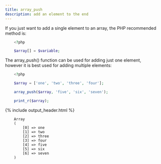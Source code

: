 ```yaml
---
title: array_push
description: add an element to the end
---
```


<p>If you just want to add a single element to an array, the PHP recommended method is:</p>

```php
    <?php

    $array[] = $variable;
```
<p>The array_push() function can be used for adding just one element, however it is best used for adding multiple elements:</p>

```php
    <?php

    $array = ['one', 'two', 'three', 'four'];

    array_push($array, 'five', 'six', 'seven'); 

    print_r($array);
```

{% include output_header.html %}

```console
    Array
    (
        [0] => one
        [1] => two
        [2] => three
        [3] => four
        [4] => five
        [5] => six
        [6] => seven
    )
```